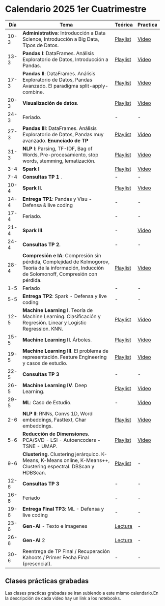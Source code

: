 # Calendario 2025 1er Cuatrimestre

| Día  | Tema                                                                                                                                                | Teórica                                                                                       | Practica |
|------|-----------------------------------------------------------------------------------------------------------------------------------------------------|-----------------------------------------------------------------------------------------------|----------|
| 10-3 | 	**Administrativa**: Introducción a Data Science, Introducción a Big Data, Tipos de Datos.                                                          | [Playlist](https://www.youtube.com/playlist?list=PLeo_qKwGPZYevnuxYBfrvQ32zJJE2--Y4)          | [Video](https://youtu.be/2ywjtiS4nVI)        |
| 13-3 | 	**Pandas I**: DataFrames. Análisis Exploratorio de Datos, Introducción a Pandas.                                                | [Playlist](https://youtube.com/playlist?list=PLeo_qKwGPZYcRxxR-GNmBcLbujTieWpQQ)              | [Video](https://youtu.be/TzU4GHBVXvQ?si=kaIEEW5sLxFSobRm)        |
| 17-3 | 	**Pandas II**: DataFrames. Análisis Exploratorio de Datos, Pandas Avanzado. El paradigma split-apply-combine.                                      | [Playlist](https://www.youtube.com/playlist?list=PLeo_qKwGPZYf9d23qU6_t6hl7ufyfclyW)          | [Video](https://youtu.be/nXrb48D5qX0?si=3zfotzaL9O1L3n1H)        |
| 20-3 | 	**Visualización de datos**.                                                                                                                        | [Playlist](https://www.youtube.com/playlist?list=PLeo_qKwGPZYf-OzcYqlPIJdU1AHQYb3Ga)          | [Video](https://youtu.be/weofHXI69EU?si=cNzPKtf5zk-Dy7Df)        |
| 24-3 | 	Feriado.                                                                                                                                           | -                                                                                             | -        |
| 27-3 | 	**Pandas III**: DataFrames. Análisis Exploratorio de Datos, Pandas muy avanzado. **Enunciado de TP**                                                                  | [Playlist](https://www.youtube.com/playlist?list=PLeo_qKwGPZYeu0ToyqSvq4fmUBrmRTkCp)                                                                                                                                 | [Video](https://youtu.be/q3AZNjHhaew?si=s10uAF9dMRBJQSJE)                                                                                             | 				
| 31-3 | 	**NLP I**: Parsing, TF-IDF, Bag of Words, Pre-procesamiento, stop words, stemming, lematización.	      | [Playlist](https://www.youtube.com/playlist?list=PLeo_qKwGPZYfkL8tu3Mg3_5xb1UYGvjWH)        |  [Video](https://youtu.be/9txQiQKCuSE)
| 3-4  |  **Spark I**                                                  | [Playlist](https://www.youtube.com/playlist?list=PLeo_qKwGPZYck1nRMGJFeWIN2W5IrxoLO)         | [Video](https://youtu.be/lgPGhFhiltY)        |
| 7-4  | 	**Consultas TP 1** .                                                                                            | -                                                                                             | -       |
| 10-4 | 	**Spark II**.                                                                                                                                       |  [Playlist](https://www.youtube.com/playlist?list=PLeo_qKwGPZYeu_JRN8eQgzJUfaXUrhsk2)          | [Video](https://youtu.be/P5oTZaBfsfw)        |
| 14-4 | 	**Entrega TP1**: Pandas y Visu - Defensa & live coding                                                                                                                                       | -         | -        |
| 17-4 | 	Feriado.                                                                                                                                           | -                                                                                             | -        |			
| 21-4 | **Spark III**. 	                                                                                                                                | -                                                                                             | [Video](https://youtu.be/6eR4xtbo9BM)        |				
| 24-4 | 	   **Consultas TP 2**.                                                                                                                                 | -                                                                                             | -        |
| 28-4 | 	**Compresión e IA**: Compresión sin pérdida, Complejidad de Kolmogorov, Teoría de la información, Inducción de Solomonoff, Compresión con pérdida. | [Playlist](https://www.youtube.com/playlist?list=PLeo_qKwGPZYfKGWLlVG8J86OzRgJ8NLcJ)          | [Video](https://youtu.be/I4WMCW1pgiM)        |
| 1-5  | 	Feriado                                                                                                                                            | -                                                                                             | -        |
| 5-5  | 	**Entrega TP2**: Spark - Defensa y live coding                                                                                                     | -                                                                                             | -        |
| 12-5 | 	**Machine Learning I**. Teoría de Machine Learning. Clasificación y Regresión. Linear y Logistic Regression. KNN.                                  | [Playlist](https://www.youtube.com/playlist?list=PLeo_qKwGPZYesnp_BG0RejQCfHnlthj-5)          | [Video](https://youtu.be/YICgXqTZXDs)        |
| 15-5 | 	**Machine Learning II**. Árboles.                                                                                                                  | [Playlist](https://www.youtube.com/playlist?list=PLeo_qKwGPZYeJQb-M1nE_cnj43uOKZtf2)          | [Video](https://youtu.be/WUmlSDVNQFw)        |
| 19-5 | 	**Machine Learning III**. El problema de representación. Feature Engineering y casos de estudio.                                                   | [Playlist](https://www.youtube.com/playlist?list=PLeo_qKwGPZYf9JstrrlXBf_SSg66aEJQk)          | [Video](https://youtu.be/qb3I2yD5MYI)        |
| 22-5 | 	**Consultas TP 3**                                                                                                                                 | -                                                                                             | -        |
| 26-5 | 	**Machine Learning IV**. Deep Learning.                                                                                                            | [Playlist](https://www.youtube.com/playlist?list=PLeo_qKwGPZYeMhP2KGFWFHNDesRCyRB5j)          | [Video](https://youtu.be/yQ17JqONDr0)        |
| 29-5 | 	**ML**: Caso de Estudio.                                                                                                                           | -                                                                                             | [Video](https://youtu.be/yjSQbHG8FAY)        |
| 2-6  | 	**NLP II**: RNNs, Convs 1D, Word embeddings, Fasttext, Char embeddings.                                                                                | [Playlist](https://www.youtube.com/playlist?list=PLeo_qKwGPZYc3ZKiKx5GJVHc1Qwsejgmx)          | [Video](https://youtu.be/okEotybWCTM)        |
| 5-6  | 	**Reducción de Dimensiones**. PCA/SVD - LSI - Autoencoders - TSNE - UMAP.                                                                              | [Playlist](https://www.youtube.com/playlist?list=PLeo_qKwGPZYeTvoYdNOR9alvMUMfwq-1Z)          | [Video](https://youtu.be/CSECCt4RSno)        |
| 9-6  | 	**Clustering**. Clustering jerárquico. K-Means, K-Means online, K-Means++, Clustering espectral. DBScan y HDBScan.                                     | [Playlist](https://www.youtube.com/playlist?list=PLeo_qKwGPZYd6IYbQsMwPSIbDNGsuqByW)          | -        |
| 12-6 | 	**Consultas TP 3**                                                                                                                                     | -                                                                                             | -        |				
| 16-6 | 	Feriado                                                                                                                                            | -                                                                                             | -        |				
| 19-6 | 	**Entrega Final TP3**: ML - Defensa y live coding                                                                                                  | -                                                                                             | -        |
| 23-6 | 	**Gen-AI** - Texto e Imagenes                                                                                                                      | [Lectura](https://drive.google.com/file/d/1GEA-D-8802wsDNNPlYXE7IyeV8fwbuid/view?usp=sharing) | -        |
| 26-6 | 	**Gen-AI** 2                                                                                                                                       | [Lectura](https://drive.google.com/file/d/1GEA-D-8802wsDNNPlYXE7IyeV8fwbuid/view?usp=sharing) | -        |
| 30-6 | 	Reentrega de TP Final / Recuperación Kahoots / Primer Fecha Final (presencial).                                                                     | -                                                                                             | -        |

## Clases prácticas grabadas

Las clases practicas grabadas se iran subiendo a este mismo calendario.En la descripción de cada video hay un link a
los notebooks.


